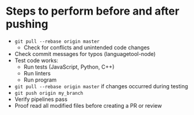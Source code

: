 # Steps to perform before and after pushing

- `git pull --rebase origin master`
    - Check for conflicts and unintended code changes
- Check commit messages for typos (languagetool-node)
- Test code works:
  - Run tests (JavaScript, Python, C++)
  - Run linters
  - Run program
- `git pull --rebase origin master` if changes occurred during testing
- `git push origin my_branch`
- Verify pipelines pass
- Proof read all modified files before creating a PR or review
